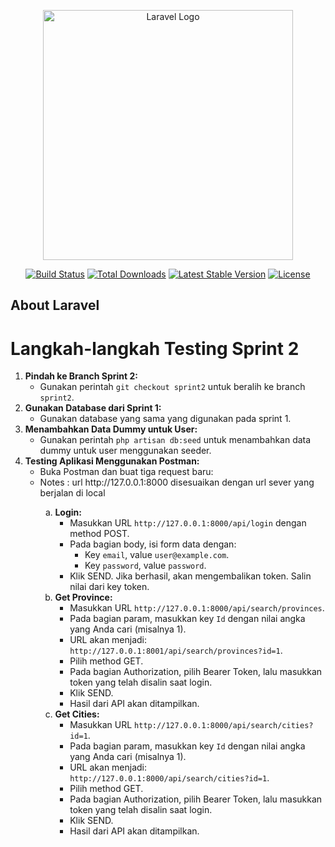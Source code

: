 <p align="center"><a href="https://laravel.com" target="_blank"><img src="https://raw.githubusercontent.com/laravel/art/master/logo-lockup/5%20SVG/2%20CMYK/1%20Full%20Color/laravel-logolockup-cmyk-red.svg" width="400" alt="Laravel Logo"></a></p>

<p align="center">
<a href="https://github.com/laravel/framework/actions"><img src="https://github.com/laravel/framework/workflows/tests/badge.svg" alt="Build Status"></a>
<a href="https://packagist.org/packages/laravel/framework"><img src="https://img.shields.io/packagist/dt/laravel/framework" alt="Total Downloads"></a>
<a href="https://packagist.org/packages/laravel/framework"><img src="https://img.shields.io/packagist/v/laravel/framework" alt="Latest Stable Version"></a>
<a href="https://packagist.org/packages/laravel/framework"><img src="https://img.shields.io/packagist/l/laravel/framework" alt="License"></a>
</p>

## About Laravel

<h1>Langkah-langkah Testing Sprint 2</h1>

<ol>
  <li>
    <strong>Pindah ke Branch Sprint 2:</strong>
    <ul>
      <li>Gunakan perintah <code>git checkout sprint2</code> untuk beralih ke branch <code>sprint2</code>.</li>
    </ul>
  </li>
  <li>
    <strong>Gunakan Database dari Sprint 1:</strong>
    <ul>
      <li>Gunakan database yang sama yang digunakan pada sprint 1.</li>
    </ul>
  </li>
  <li>
    <strong>Menambahkan Data Dummy untuk User:</strong>
    <ul>
      <li>Gunakan perintah <code>php artisan db:seed</code> untuk menambahkan data dummy untuk user menggunakan seeder.</li>
    </ul>
  </li>
  <li>
    <strong>Testing Aplikasi Menggunakan Postman:</strong>
    <ul>
      <li>Buka Postman dan buat tiga request baru:</li>
        <li>Notes : url http://127.0.0.1:8000 disesuaikan dengan url sever yang berjalan di local</li>
      <ol type="a">
        <li>
          <strong>Login:</strong>
          <ul>
            <li>Masukkan URL <code>http://127.0.0.1:8000/api/login</code> dengan method POST.</li>
            <li>Pada bagian body, isi form data dengan:
              <ul>
                <li>Key <code>email</code>, value <code>user@example.com</code>.</li>
                <li>Key <code>password</code>, value <code>password</code>.</li>
              </ul>
            </li>
            <li>Klik SEND. Jika berhasil, akan mengembalikan token. Salin nilai dari key token.</li>
          </ul>
        </li>
        <li>
          <strong>Get Province:</strong>
          <ul>
            <li>Masukkan URL <code>http://127.0.0.1:8000/api/search/provinces</code>.</li>
            <li>Pada bagian param, masukkan key <code>Id</code> dengan nilai angka yang Anda cari (misalnya 1).</li>
            <li>URL akan menjadi: <code>http://127.0.0.1:8001/api/search/provinces?id=1</code>.</li>
            <li>Pilih method GET.</li>
            <li>Pada bagian Authorization, pilih Bearer Token, lalu masukkan token yang telah disalin saat login.</li>
            <li>Klik SEND.</li>
            <li>Hasil dari API akan ditampilkan.</li>
          </ul>
        </li>
        <li>
          <strong>Get Cities:</strong>
          <ul>
            <li>Masukkan URL <code>http://127.0.0.1:8000/api/search/cities?id=1</code>.</li>
            <li>Pada bagian param, masukkan key <code>Id</code> dengan nilai angka yang Anda cari (misalnya 1).</li>
            <li>URL akan menjadi: <code>http://127.0.0.1:8000/api/search/cities?id=1</code>.</li>
            <li>Pilih method GET.</li>
            <li>Pada bagian Authorization, pilih Bearer Token, lalu masukkan token yang telah disalin saat login.</li>
            <li>Klik SEND.</li>
            <li>Hasil dari API akan ditampilkan.</li>
          </ul>
        </li>
      </ol>
    </ul>
  </li>
</ol>

